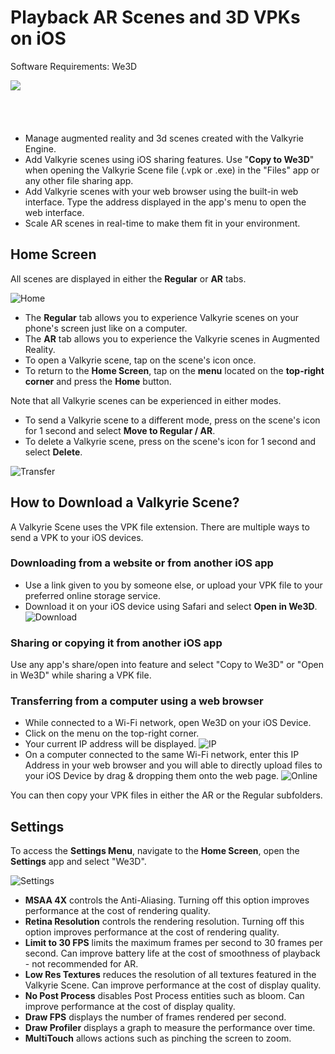 # Playback AR Scenes and 3D VPKs on iOS

Software Requirements: We3D

[![](https://linkmaker.itunes.apple.com/assets/shared/badges/en-us/appstore-lrg.svg)](https://itunes.apple.com/us/app/we3d/id1044059728?mt=8)

<a href="https://itunes.apple.com/us/app/we3d/id1044059728?mt=8" style="display:inline-block;overflow:hidden;background:url(https://linkmaker.itunes.apple.com/assets/shared/badges/en-us/appstore-lrg.svg) no-repeat;width:135px;height:40px;"></a>

- Manage augmented reality and 3d scenes created with the Valkyrie Engine.
- Add Valkyrie scenes using iOS sharing features. Use "**Copy to We3D**" when opening the Valkyrie Scene file (.vpk or .exe) in the "Files" app or any other file sharing app.
- Add Valkyrie scenes with your web browser using the built-in web interface. Type the address displayed in the app's menu to open the web interface.
- Scale AR scenes in real-time to make them fit in your environment.

## Home Screen

All scenes are displayed in either the **Regular** or **AR** tabs.

![Home](https://forum.talansoft.com/uploads/talansoft/original/1X/d23ebc118d018e1afa9e91d669e172342e8f2727.jpeg)

- The **Regular** tab allows you to experience Valkyrie scenes on your phone's screen just like on a computer.
- The **AR** tab allows you to experience the Valkyrie scenes in Augmented Reality.
- To open a Valkyrie scene, tap on the scene's icon once.
- To return to the **Home Screen**, tap on the **menu** located on the **top-right corner** and press the **Home** button.

Note that all Valkyrie scenes can be experienced in either modes.
  - To send a Valkyrie scene to a different mode, press on the scene's icon for 1 second and select **Move to Regular / AR**.
  - To delete a Valkyrie scene, press on the scene's icon for 1 second and select **Delete**.

![Transfer](https://forum.talansoft.com/uploads/talansoft/original/1X/c77210c22de5977d565ccd5ee82cc7b517773be9.gif)

## How to Download a Valkyrie Scene?

A Valkyrie Scene uses the VPK file extension. There are multiple ways to send a VPK to your iOS devices.

### Downloading from a website or from another iOS app

- Use a link given to you by someone else, or upload your VPK file to your preferred online storage service.
- Download it on your iOS device using Safari and select **Open in We3D**.
![Download](/uploads/talansoft/original/1X/310f6cbfdff12e301837cf2d18cb6ae742d55e9a.gif)

### Sharing or copying it from another iOS app

Use any app's share/open into feature and select "Copy to We3D" or "Open in We3D" while sharing a VPK file.

### Transferring from a computer using a web browser

- While connected to a Wi-Fi network, open We3D on your iOS Device.
- Click on the menu on the top-right corner.
- Your current IP address will be displayed.
![IP](/uploads/talansoft/original/1X/36ac5352a213d55455848ac17d25c7f8390d5e20.jpeg)
- On a computer connected to the same Wi-Fi network, enter this IP Address in your web browser and you will able to directly upload files to your iOS Device by drag & dropping them onto the web page.
![Online](/uploads/talansoft/original/1X/22df81a3f5686ebf3aafa1caa038fe1ba2fc554d.jpeg)

You can then copy your VPK files in either the AR or the Regular subfolders.

## Settings

To access the **Settings Menu**, navigate to the **Home Screen**, open the **Settings** app and select "We3D".

![Settings](https://forum.talansoft.com/uploads/talansoft/original/1X/c0880753afdea1a1a9fcd107dc7d312f5da16939.jpeg)

- **MSAA 4X** controls the Anti-Aliasing. Turning off this option improves performance at the cost of rendering quality.
- **Retina Resolution** controls the rendering resolution. Turning off this option improves performance at the cost of rendering quality.
- **Limit to 30 FPS** limits the maximum frames per second to 30 frames per second. Can improve battery life at the cost of smoothness of playback - not recommended for AR.
- **Low Res Textures** reduces the resolution of all textures featured in the Valkyrie Scene. Can improve performance at the cost of display quality.
- **No Post Process** disables Post Process entities such as bloom. Can improve performance at the cost of display quality.
- **Draw FPS** displays the number of frames rendered per second.
- **Draw Profiler** displays a graph to measure the performance over time.
- **MultiTouch** allows actions such as pinching the screen to zoom.